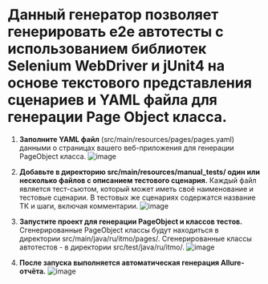 <h1>Данный генератор позволяет генерировать e2e автотесты с использованием библиотек Selenium WebDriver и jUnit4 на основе текстового представления сценариев и YAML файла для генерации Page Object класса.</h1>

1.  <b>Заполните YAML файл</b> (src/main/resources/pages/pages.yaml) данными о страницах вашего веб-приложения для генерации PageObject класса.
![image](https://github.com/user-attachments/assets/4a3ad97d-43a3-4aef-886c-672b104d1ad1)

2.  <b>Добавьте в директорию src/main/resources/manual_tests/ один или несколько файлов с описанием тестового сценария.</b> Каждый файл является тест-сьютом, который может иметь своё наименование и тестовые сценарии. В тестовых же сценариях содержатся название ТК и шаги, включая комментарии.
![image](https://github.com/user-attachments/assets/67871c18-6ea4-4648-8b50-9aeeeb7a8c9b)

3. <b>Запустите проект для генерации PageObject и классов тестов.</b> Сгенерированные PageObject классы будут находиться в директории src/main/java/ru/itmo/pages/. Сгенерированные классы автотестов - в директории src/test/java/ru/itmo/.
![image](https://github.com/user-attachments/assets/aa1e4b85-62d0-4635-8dd0-c0938d891291)

4.  <b>После запуска выполняется автоматическая генерация Allure-отчёта.</b>
![image](https://github.com/user-attachments/assets/f61c6acd-8aa6-461d-8777-1a2650c52a1e)
